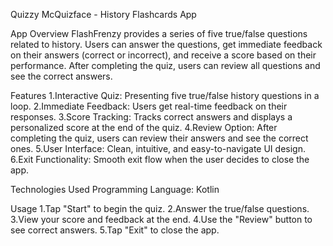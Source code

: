 Quizzy McQuizface - History Flashcards App

App Overview
FlashFrenzy provides a series of five true/false questions related to history. Users can answer the questions, get immediate feedback on their answers (correct or incorrect), and receive a score based on their performance. After completing the quiz, users can review all questions and see the correct answers.


Features
1.Interactive Quiz: Presenting five true/false history questions in a loop.
2.Immediate Feedback: Users get real-time feedback on their responses.
3.Score Tracking: Tracks correct answers and displays a personalized score at the end of the quiz.
4.Review Option: After completing the quiz, users can review their answers and see the correct ones.
5.User Interface: Clean, intuitive, and easy-to-navigate UI design.
6.Exit Functionality: Smooth exit flow when the user decides to close the app.


Technologies Used
Programming Language: Kotlin

Usage
1.Tap "Start" to begin the quiz.
2.Answer the true/false questions.
3.View your score and feedback at the end.
4.Use the "Review" button to see correct answers.
5.Tap "Exit" to close the app.


